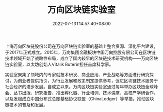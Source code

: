 ﻿---
weight: 
title: "万向区块链实验室"
description: "2015年，万向集团金融板块中国万向控股有限公司在区块链技术领域开始了战略性布局，成立了国内较早的区块链技术研究机构——万向区块链实验室，以太坊创始人Vitalik Buterin担任首席科学家。"
date: 2022-07-13T14:57:40+08:00
lastmod: 2022-07-13T14:57:40+08:00
draft: false
authors: ["Simon"]
featuredImage: "wanxiangqukuailianshiyanshi.png"
link: "http://www.blockchainlabs.org/index_cn.html"
tags: ["研究机构","万向区块链实验室"]
categories: ["navigation"]
navigation: ["研究机构"]
lightgallery: true
toc: true
pinned: false
recommend: false
recommend1: false
---
上海万向区块链股份公司在万向区块链实验室的基础上整合资源、深化平台建设，于2017年正式成立。2015年，万向集团金融板块中国万向控股有限公司在区块链技术领域开始了战略性布局，成立了国内较早的区块链技术研究机构——万向区块链实验室，以太坊创始人Vitalik Buterin担任首席科学家。

实验室聚集了领域内的专家就技术研发、商业应用、产业战略等方面进行研究探讨，为创业者提供指引，为行业发展和政策制定提供参考，促进区块链技术服务于社会经济的进步发展。自成立以来，万向区块链实验室通过每年举办区块链全球峰会、丛书出版、研究报告、推出孵化器、行业培训、技术讲座、高校产学研合作，以及发起成立中国分布式总账基础协议联盟（ChinaLedger）等举措，推动区块链技术的普及和发展。

